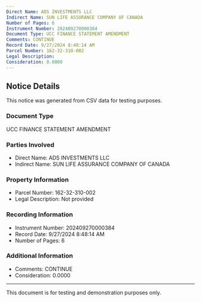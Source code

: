 ```yaml
---
Direct Name: ADS INVESTMENTS LLC
Indirect Name: SUN LIFE ASSURANCE COMPANY OF CANADA
Number of Pages: 6
Instrument Number: 202409270000384
Document Type: UCC FINANCE STATEMENT AMENDMENT
Comments: CONTINUE
Record Date: 9/27/2024 8:48:14 AM
Parcel Number: 162-32-310-002
Legal Description: 
Consideration: 0.0000
---
```


## Notice Details

This notice was generated from CSV data for testing purposes.

### Document Type
UCC FINANCE STATEMENT AMENDMENT

### Parties Involved
- Direct Name: ADS INVESTMENTS LLC
- Indirect Name: SUN LIFE ASSURANCE COMPANY OF CANADA

### Property Information
- Parcel Number: 162-32-310-002
- Legal Description: Not provided

### Recording Information
- Instrument Number: 202409270000384
- Record Date: 9/27/2024 8:48:14 AM
- Number of Pages: 6

### Additional Information
- Comments: CONTINUE
- Consideration: 0.0000

---

This document is for testing and demonstration purposes only.
